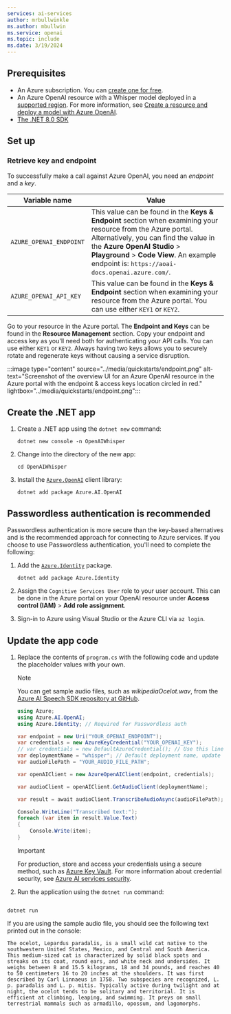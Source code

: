 ```yaml
---
services: ai-services
author: mrbullwinkle
ms.author: mbullwin
ms.service: openai
ms.topic: include
ms.date: 3/19/2024
---
```


## Prerequisites

- An Azure subscription. You can [create one for free](https://azure.microsoft.com/free/cognitive-services?azure-portal=true).
- An Azure OpenAI resource with a Whisper model deployed in a [supported region](../concepts/models.md#whisper-models). For more information, see [Create a resource and deploy a model with Azure OpenAI](../how-to/create-resource.md).
- [The .NET 8.0 SDK](https://dotnet.microsoft.com/en-us/download)

## Set up

### Retrieve key and endpoint

To successfully make a call against Azure OpenAI, you need an *endpoint* and a *key*.

|Variable name | Value |
|--------------------------|-------------|
| `AZURE_OPENAI_ENDPOINT`               | This value can be found in the **Keys & Endpoint** section when examining your resource from the Azure portal. Alternatively, you can find the value in the **Azure OpenAI Studio** > **Playground** > **Code View**. An example endpoint is: `https://aoai-docs.openai.azure.com/`.|
| `AZURE_OPENAI_API_KEY` | This value can be found in the **Keys & Endpoint** section when examining your resource from the Azure portal. You can use either `KEY1` or `KEY2`.|

Go to your resource in the Azure portal. The **Endpoint and Keys** can be found in the **Resource Management** section. Copy your endpoint and access key as you'll need both for authenticating your API calls. You can use either `KEY1` or `KEY2`. Always having two keys allows you to securely rotate and regenerate keys without causing a service disruption.

:::image type="content" source="../media/quickstarts/endpoint.png" alt-text="Screenshot of the overview UI for an Azure OpenAI resource in the Azure portal with the endpoint & access keys location circled in red." lightbox="../media/quickstarts/endpoint.png":::

## Create the .NET app

1. Create a .NET app using the `dotnet new` command:

    ```dotnetcli
    dotnet new console -n OpenAIWhisper
    ```

1. Change into the directory of the new app:

    ```dotnetcli
    cd OpenAIWhisper
    ```

1. Install the [`Azure.OpenAI`](https://www.nuget.org/packages/Azure.AI.OpenAI/) client library:

    ```dotnetcli
    dotnet add package Azure.AI.OpenAI
    ```

## Passwordless authentication is recommended

Passwordless authentication is more secure than the key-based alternatives and is the recommended approach for connecting to Azure services. If you choose to use Passwordless authentication, you'll need to complete the following:

1. Add the [`Azure.Identity`](https://www.nuget.org/packages/Azure.Identity) package.

    ```dotnetcli
    dotnet add package Azure.Identity
    ```

1. Assign the `Cognitive Services User` role to your user account. This can be done in the Azure portal on your OpenAI resource under **Access control (IAM)** > **Add role assignment**.
1. Sign-in to Azure using Visual Studio or the Azure CLI via `az login`.

## Update the app code

1. Replace the contents of `program.cs` with the following code and update the placeholder values with your own.

    > [!NOTE]
    > You can get sample audio files, such as *wikipediaOcelot.wav*, from the [Azure AI Speech SDK repository at GitHub](https://github.com/Azure-Samples/cognitive-services-speech-sdk/tree/master/sampledata/audiofiles).
    
    ```csharp
    using Azure;
    using Azure.AI.OpenAI;
    using Azure.Identity; // Required for Passwordless auth
    
    var endpoint = new Uri("YOUR_OPENAI_ENDPOINT");
    var credentials = new AzureKeyCredential("YOUR_OPENAI_KEY");
    // var credentials = new DefaultAzureCredential(); // Use this line for Passwordless auth
    var deploymentName = "whisper"; // Default deployment name, update with your own if necessary
    var audioFilePath = "YOUR_AUDIO_FILE_PATH";
    
    var openAIClient = new AzureOpenAIClient(endpoint, credentials);
    
    var audioClient = openAIClient.GetAudioClient(deploymentName);
    
    var result = await audioClient.TranscribeAudioAsync(audioFilePath);
    
    Console.WriteLine("Transcribed text:");
    foreach (var item in result.Value.Text)
    {
        Console.Write(item);
    }
    ```

    > [!IMPORTANT]
    > For production, store and access your credentials using a secure method, such as [Azure Key Vault](/azure/key-vault/general/overview). For more information about credential security, see [Azure AI services security](../../security-features.md).

1. Run the application using the `dotnet run` command:

```dotnetcli

dotnet run
```

If you are using the sample audio file, you should see the following text printed out in the console:

```text
The ocelot, Lepardus paradalis, is a small wild cat native to the southwestern United States, Mexico, and Central and South America. This medium-sized cat is characterized by solid black spots and streaks on its coat, round ears, and white neck and undersides. It weighs between 8 and 15.5 kilograms, 18 and 34 pounds, and reaches 40 to 50 centimeters 16 to 20 inches at the shoulders. It was first described by Carl Linnaeus in 1758. Two subspecies are recognized, L. p. paradalis and L. p. mitis. Typically active during twilight and at night, the ocelot tends to be solitary and territorial. It is efficient at climbing, leaping, and swimming. It preys on small terrestrial mammals such as armadillo, opossum, and lagomorphs.
```
